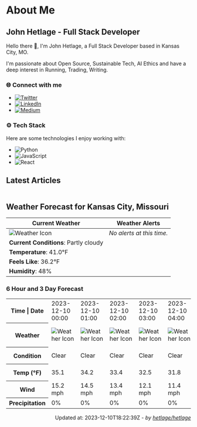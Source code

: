 # About Me

## John Hetlage - Full Stack Developer

Hello there 👋, I'm John Hetlage, a Full Stack Developer based in Kansas City, MO. 

I'm passionate about Open Source, Sustainable Tech, AI Ethics and have a deep interest in Running, Trading, Writing.

### 🌐 Connect with me
- [![Twitter](https://img.shields.io/badge/Twitter-1DA1F2?style=for-the-badge&logo=twitter&logoColor=white)](https://twitter.com/j_hetlage)
- [![LinkedIn](https://img.shields.io/badge/LinkedIn-0077B5?style=for-the-badge&logo=linkedin&logoColor=white)](https://linkedin.com/in/john-hetlage)
- [![Medium](https://img.shields.io/badge/Medium-12100E?style=for-the-badge&logo=medium&logoColor=white)](https://medium.com/@jhetlage)

### ⚙️ Tech Stack
Here are some technologies I enjoy working with:
- ![Python](https://img.shields.io/badge/-Python-05122A?style=flat&logo=Python)
- ![JavaScript](https://img.shields.io/badge/-JavaScript-05122A?style=flat&logo=JavaScript)
- ![React](https://img.shields.io/badge/-React-05122A?style=flat&logo=React)


## Latest Articles

<table>
  <tbody></tbody>
</table>


## Weather Forecast for Kansas City, Missouri

| **Current Weather** | **Weather Alerts** |
|---------------------|--------------------|
| ![Weather Icon](https://cdn.weatherapi.com/weather/64x64/day/116.png) |  _No alerts at this time._  |
| **Current Conditions**: Partly cloudy |  | 
| **Temperature**: 41.0°F |  |
| **Feels Like**: 36.2°F |  |
| **Humidity**: 48% | |

### 6 Hour and 3 Day Forecast

<table>
  <tbody>  
    <tr><th>Time | Date</th><td>2023-12-10 00:00</td><td>2023-12-10 01:00</td><td>2023-12-10 02:00</td><td>2023-12-10 03:00</td><td>2023-12-10 04:00</td><td>2023-12-10 05:00</td><td>2023-12-10</td><td>2023-12-11</td><td>2023-12-12</td></tr>
    <tr><th>Weather</th><td><img src="https://cdn.weatherapi.com/weather/64x64/night/113.png" alt="Weather Icon"></td><td><img src="https://cdn.weatherapi.com/weather/64x64/night/113.png" alt="Weather Icon"></td><td><img src="https://cdn.weatherapi.com/weather/64x64/night/113.png" alt="Weather Icon"></td><td><img src="https://cdn.weatherapi.com/weather/64x64/night/113.png" alt="Weather Icon"></td><td><img src="https://cdn.weatherapi.com/weather/64x64/night/113.png" alt="Weather Icon"></td><td><img src="https://cdn.weatherapi.com/weather/64x64/night/113.png" alt="Weather Icon"></td>
    <td><img src="https://cdn.weatherapi.com/weather/64x64/day/116.png" alt="Weather Icons"</td><td><img src="https://cdn.weatherapi.com/weather/64x64/day/113.png" alt="Weather Icons"</td><td><img src="https://cdn.weatherapi.com/weather/64x64/day/116.png" alt="Weather Icons"</td></tr>
    <tr><th>Condition</th><td>Clear</td><td>Clear</td><td>Clear</td><td>Clear</td><td>Clear</td><td>Clear</td>
    <td>Partly cloudy</td><td>Sunny</td><td>Partly cloudy</td></tr>
    <tr><th>Temp (°F)</th><td>35.1</td><td>34.2</td><td>33.4</td><td>32.5</td><td>31.8</td><td>30.9</td>
    <td>42.4° / 27.6°F</td><td>49.7° / 30.4°F</td><td>42.8° / 31.8°F</td></tr>
    <tr><th>Wind</th><td>15.2 mph</td><td>14.5 mph</td><td>13.4 mph</td><td>12.1 mph</td><td>11.4 mph</td><td>10.5 mph</td>
    <td>15.2 mph</td><td>9.6 mph</td><td>9.8 mph</td></tr>
    <tr><th>Precipitation</th><td>0%</td><td>0%</td><td>0%</td><td>0%</td><td>0%</td><td>0%</td>
    <td>0%</td><td>0%</td><td>0%</td></tr>
  </tbody>
</table>

<div align="right">

Updated at: 2023-12-10T18:22:39Z - *by [hetlage/hetlage](https://github.com/hetlage/hetlage)*

</div>

